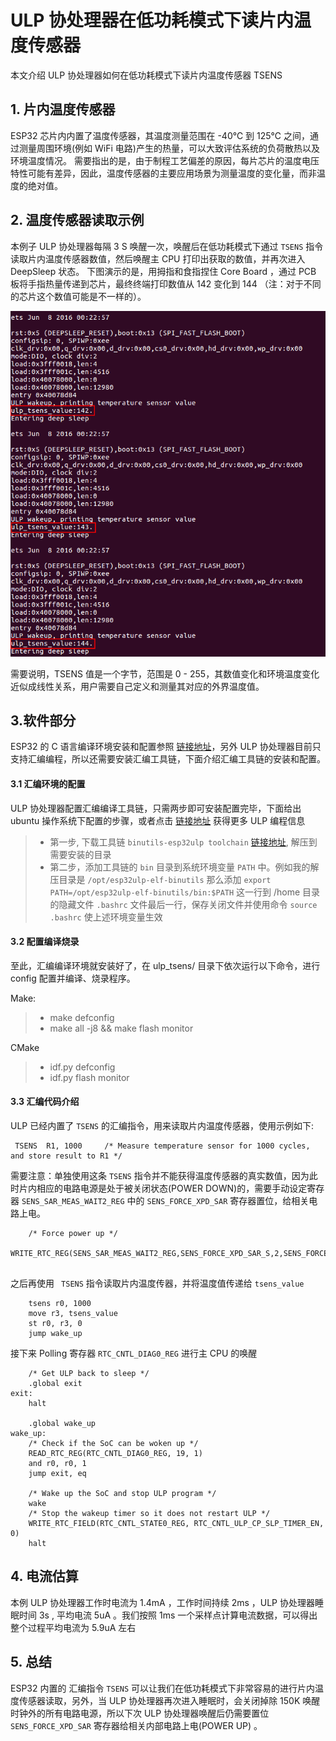 # ULP 协处理器在低功耗模式下读片内温度传感器

本文介绍 ULP 协处理器如何在低功耗模式下读片内温度传感器 TSENS 

## 1. 片内温度传感器
ESP32 芯片内内置了温度传感器，其温度测量范围在 -40℃ 到 125℃ 之间，通过测量周围环境(例如 WiFi 电路)产生的热量，可以大致评估系统的负荷散热以及环境温度情况。
需要指出的是，由于制程工艺偏差的原因，每片芯片的温度电压特性可能有差异，因此，温度传感器的主要应用场景为测量温度的变化量，而非温度的绝对值。

## 2. 温度传感器读取示例
本例子 ULP 协处理器每隔 3 S 唤醒一次，唤醒后在低功耗模式下通过 `TSENS` 指令读取片内温度传感器数值，然后唤醒主 CPU 打印出获取的数值，并再次进入 DeepSleep 状态。
下图演示的是，用拇指和食指捏住 Core Board ，通过 PCB 板将手指热量传递到芯片，最终终端打印数值从 142 变化到 144 （注：对于不同的芯片这个数值可能是不一样的）。

![](../../../documents/_static/ulp_tsens/tsens.png)

需要说明，TSENS 值是一个字节，范围是 0 - 255，其数值变化和环境温度变化近似成线性关系，用户需要自己定义和测量其对应的外界温度值。

## 3.软件部分
ESP32 的 C 语言编译环境安装和配置参照 [链接地址](https://docs.espressif.com/projects/esp-idf/en/stable/get-started/index.html#setup-toolchain)，另外 ULP 协处理器目前只支持汇编编程，所以还需要安装汇编工具链，下面介绍汇编工具链的安装和配置。
#### 3.1 汇编环境的配置
ULP 协处理器配置汇编编译工具链，只需两步即可安装配置完毕，下面给出 ubuntu 操作系统下配置的步骤，或者点击 [链接地址](https://docs.espressif.com/projects/esp-idf/en/stable/api-guides/ulp.html) 获得更多 ULP 编程信息
>* 第一步, 下载工具链 `binutils-esp32ulp toolchain`  [链接地址]( https://github.com/espressif/binutils-esp32ulp/wiki#downloads), 解压到需要安装的目录
>* 第二步，添加工具链的 `bin` 目录到系统环境变量 `PATH` 中。例如我的解压目录是 `/opt/esp32ulp-elf-binutils` 那么添加 `export PATH=/opt/esp32ulp-elf-binutils/bin:$PATH` 这一行到 /home 目录的隐藏文件 `.bashrc` 文件最后一行，保存关闭文件并使用命令 `source .bashrc` 使上述环境变量生效

#### 3.2 配置编译烧录
至此，汇编编译环境就安装好了，在 ulp_tsens/ 目录下依次运行以下命令，进行 config 配置并编译、烧录程序。

Make:
>* make defconfig
>* make all -j8 && make flash monitor

CMake
>* idf.py defconfig
>* idf.py flash monitor


#### 3.3 汇编代码介绍

ULP 已经内置了 `TSENS` 的汇编指令，用来读取片内温度传感器，使用示例如下:
```
 TSENS  R1, 1000     /* Measure temperature sensor for 1000 cycles, and store result to R1 */                  
```

需要注意：单独使用这条 `TSENS` 指令并不能获得温度传感器的真实数值，因为此时片内相应的电路电源是处于被关闭状态(POWER DOWN)的，需要手动设定寄存器 `SENS_SAR_MEAS_WAIT2_REG` 中的 `SENS_FORCE_XPD_SAR` 寄存器置位，给相关电路上电。

```
	/* Force power up */
	WRITE_RTC_REG(SENS_SAR_MEAS_WAIT2_REG,SENS_FORCE_XPD_SAR_S,2,SENS_FORCE_XPD_SAR_PU)
    
```

之后再使用 ` TSENS` 指令读取片内温度传器，并将温度值传递给 `tsens_value` 
```
	tsens r0, 1000
	move r3, tsens_value
	st r0, r3, 0	
	jump wake_up

```
接下来 Polling 寄存器 `RTC_CNTL_DIAG0_REG` 进行主 CPU 的唤醒

```
	/* Get ULP back to sleep */
	.global exit
exit:
	halt

	.global wake_up
wake_up:
	/* Check if the SoC can be woken up */
	READ_RTC_REG(RTC_CNTL_DIAG0_REG, 19, 1)
	and r0, r0, 1
	jump exit, eq

	/* Wake up the SoC and stop ULP program */
	wake
	/* Stop the wakeup timer so it does not restart ULP */
	WRITE_RTC_FIELD(RTC_CNTL_STATE0_REG, RTC_CNTL_ULP_CP_SLP_TIMER_EN, 0)
	halt
```
## 4. 电流估算
本例 ULP 协处理器工作时电流为 1.4mA ，工作时间持续 2ms ，ULP 协处理器睡眠时间 3s , 平均电流 5uA 。我们按照 1ms 一个采样点计算电流数据，可以得出整个过程平均电流为 5.9uA 左右 

## 5. 总结
ESP32 内置的 汇编指令 `TSENS` 可以让我们在低功耗模式下非常容易的进行片内温度传感器读取，另外，当 ULP 协处理器再次进入睡眠时，会关闭掉除 150K 唤醒时钟外的所有电路电源，所以下次 ULP 协处理器唤醒后仍需要置位 `SENS_FORCE_XPD_SAR` 寄存器给相关内部电路上电(POWER UP) 。


 